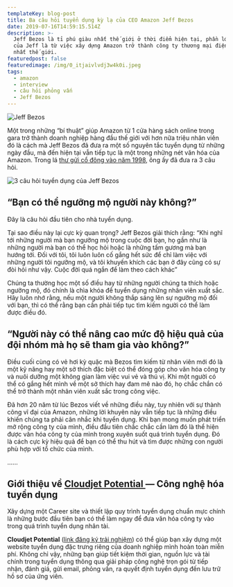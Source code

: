 ```yaml
---
templateKey: blog-post
title: Ba câu hỏi tuyển dụng kỳ lạ của CEO Amazon Jeff Bezos
date: 2019-07-16T14:59:15.514Z
description: >-
  Jeff Bezos là tỉ phú giàu nhất thế giới ở thời điểm hiện tại, phần lớn tài sản
  của Jeff là từ việc xây dựng Amazon trở thành công ty thương mại điện tử lớn
  nhất thế giới.
featuredpost: false
featuredimage: /img/0_itjaivlvdj3w4k0i.jpeg
tags:
  - amazon
  - interview
  - câu hỏi phỏng vấn
  - Jeff Bezos
---
```

![Jeff Bezos](/img/0_itjaivlvdj3w4k0i.jpeg "Jeff Bezos")

Một trong những “bí thuật” giúp Amazon từ 1 cửa hàng sách online trong gara trở thành doanh nghiệp hàng đầu thế giới với hơn nữa triệu nhân viên đó là cách mà Jeff Bezos đã đưa ra một số nguyên tắc tuyển dụng từ những ngày đầu, mà đến hiện tại vẫn tiếp tục là một trong những nét văn hóa của Amazon. Trong lá [thư gửi cổ đông vào năm 1998](https://t.co/b6A2QHgXeO), ông ấy đã đưa ra 3 câu hỏi.

![3 câu hỏi tuyển dụng của Jeff Bezos](/img/0_snbzi_zuu65_sro2.jpeg "3 câu hỏi tuyển dụng của Jeff Bezos")

## “Bạn có thể ngưỡng mộ người này không?”

Đây là câu hỏi đầu tiên cho nhà tuyển dụng.

Tại sao điều này lại cực kỳ quan trọng? Jeff Bezos giải thích rằng: “Khi nghĩ tới những người mà bạn ngưỡng mộ trong cuộc đời bạn, họ gần như là những người mà bạn có thể học hỏi hoặc là những tấm gương mà bạn hướng tới. Đối với tôi, tôi luôn luôn cố gắng hết sức để chỉ làm việc với những người tôi ngưỡng mộ, và tôi khuyến khích các bạn ở đây cũng có sự đòi hỏi như vậy. Cuộc đời quá ngắn để làm theo cách khác”

Chúng ta thường học một số điều hay từ những người chúng ta thích hoặc ngưỡng mộ, đó chính là chìa khóa để tuyển dụng những nhân viên xuất sắc. Hãy luôn nhớ rằng, nếu một người không thắp sáng lên sự ngưỡng mộ đối với bạn, thì có thể rằng bạn cần phải tiếp tục tìm kiếm người có thể làm được điều đó.

## “Người này có thể nâng cao mức độ hiệu quả của đội nhóm mà họ sẽ tham gia vào không?”

Điều cuối cùng có vẻ hơi kỳ quặc mà Bezos tìm kiếm từ nhân viên mới đó là một kỹ năng hay một sở thích đặc biệt có thể đóng góp cho văn hóa công ty và nuôi dưỡng một không gian làm việc vui vẻ và thú vị. Khi một người có thể có gắng hết mình về một sở thích hay đam mê nào đó, họ chắc chắn có thể trở thành một nhân viên xuất sắc trong công việc.

Đã hơn 20 năm từ lúc Bezos viết về những điều này, tuy nhiên với sự thành công vĩ đại của Amazon, những lời khuyên này vẫn tiếp tục là những điều khiến chúng ta phải cân nhắc khi tuyển dụng. Khi bạn mong muốn phát triển mở rộng công ty của mình, điều đầu tiên chắc chắc cần làm đó là thể hiện được văn hóa công ty của mình trong xuyên suốt quá trình tuyển dụng. Đó là cách cực kỳ hiệu quả để bạn có thể thu hút và tìm được những con người phù hợp với tổ chức của mình.

......

## Giới thiệu về [Cloudjet Potential ](https://www.cloudjetpotential.com/?cpid=startup)— Công nghệ hóa tuyển dụng

Xây dựng một Career site và thiết lập quy trình tuyển dụng chuẩn mực chính là những bước đầu tiên bạn có thể làm ngay để đưa văn hóa công ty vào trong quá trình tuyển dụng nhân tài.

**Cloudjet Potential** ([link đăng ký trải nghiệm](https://www.cloudjetpotential.com/?cpid=startup)) có thể giúp bạn xây dựng một website tuyển dụng đặc trưng riêng của doanh nghiệp mình hoàn toàn miễn phí. Không chỉ vậy, những bạn giúp tiết kiệm thời gian, nguồn lực và tài chính trong tuyển dụng thông qua giải pháp công nghệ trọn gói từ tiếp nhận, đánh giá, gửi email, phỏng vấn, ra quyết định tuyển dụng đến lưu trữ hồ sơ của ứng viên.
